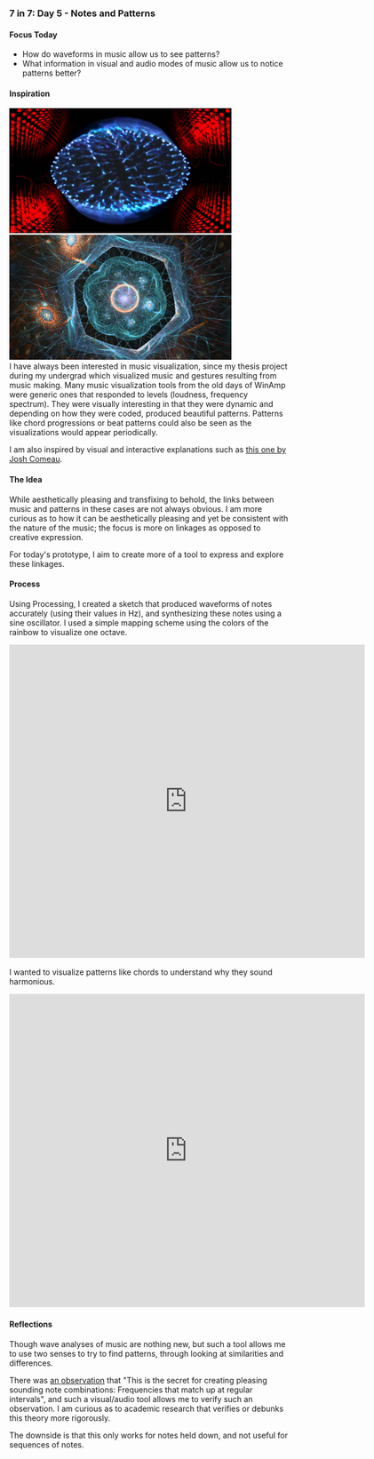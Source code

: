 ### 7 in 7: Day 5 - Notes and Patterns ###

#### Focus Today ####
* How do waveforms in music allow us to see patterns? 
* What information in visual and audio modes of music allow us to notice patterns better?

#### Inspiration ####
<img src="assets/milkdrop2.0.jpg" width="400">
<img src="assets/electricsheep.jpg" width="400"> <br>
I have always been interested in music visualization, since my thesis project during my undergrad which visualized music and gestures resulting from music making. Many music visualization tools from the old days of WinAmp were generic ones that responded to levels (loudness, frequency spectrum). They were visually interesting in that they were dynamic and depending on how they were coded, produced beautiful patterns. Patterns like chord progressions or beat patterns could also be seen as the visualizations would appear periodically.

I am also inspired by visual and interactive explanations such as [this one by Josh Comeau](https://pudding.cool/2018/02/waveforms/).

#### The Idea ####
While aesthetically pleasing and transfixing to behold, the links between music and patterns in these cases are not always obvious. I am more curious as to how it can be aesthetically pleasing and yet be consistent with the nature of the music; the focus is more on linkages as opposed to creative expression.

For today's prototype, I aim to create more of a tool to express and explore these linkages.

#### Process ####
Using Processing, I created a sketch that produced waveforms of notes accurately (using their values in Hz), and synthesizing these notes using a sine oscillator. I used a simple mapping scheme using the colors of the rainbow to visualize one octave.

<iframe src="https://player.vimeo.com/video/369592460" width="640" height="564" frameborder="0" allow="autoplay; fullscreen" allowfullscreen></iframe> <br>

I wanted to visualize patterns like chords to understand why they sound harmonious.

<iframe src="https://player.vimeo.com/video/369592473" width="640" height="564" frameborder="0" allow="autoplay; fullscreen" allowfullscreen></iframe>

#### Reflections ####
Though wave analyses of music are nothing new, but such a tool allows me to use two senses to try to find patterns, through looking at similarities and differences. 

There was [an observation](http://www.musicmasterworks.com/WhereMathMeetsMusic.html) that "This is the secret for creating pleasing sounding note combinations: Frequencies that match up at regular intervals", and such a visual/audio tool allows me to verify such an observation. I am curious as to academic research that verifies or debunks this theory more rigorously.

The downside is that this only works for notes held down, and not useful for sequences of notes.
